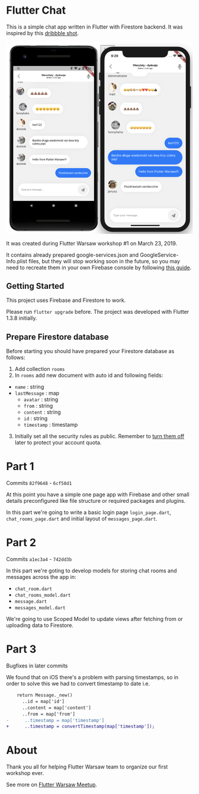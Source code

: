 # Flutter Chat

This is a simple chat app written in Flutter with Firestore backend. It was inspired by this [dribbble shot](https://dribbble.com/shots/5167230-Messenger/attachments/1134622).

![Screenshot on Android and iOS](img/screenshots.png "Screenshots on Android and iOS")

It was created during Flutter Warsaw workshop #1 on March 23, 2019.

It contains already prepared google-services.json and GoogleService-Info.plist files, but they will stop working soon in the future, so you may need to recreate them in your own Firebase console by following [this guide](https://firebase.google.com/docs/flutter/setup). 

## Getting Started

This project uses Firebase and Firestore to work.

Please run `flutter upgrade` before. The project was developed with Flutter 1.3.8 initially.

## Prepare Firestore database

Before starting you should have prepared your Firestore database as follows:

1. Add collection `rooms`
2. In `rooms` add new document with auto id and following fields:
  - `name` : string
  - `lastMessage` : map
    - `avatar` : string
    - `from` : string
    - `content` : string
    - `id` : string
    - `timestamp` : timestamp
3. Initially set all the security rules as public. Remember to [turn them off](https://firebase.google.com/docs/firestore/security/get-started) later to protect your account quota.

# Part 1

Commits `82f9648` - `6cf58d1`

At this point you have a simple one page app with Firebase and other small details preconfigured like file structure or required packages and plugins.

In this part we're going to write a basic login page `login_page.dart`, `chat_rooms_page.dart` and initial layout of `messages_page.dart`.

# Part 2

Commits `a1ec3a4` - `742dd3b`

In this part we're goting to develop models for storing chat rooms and messages across the app in:

- `chat_room.dart`
- `chat_rooms_model.dart`
- `message.dart`
- `messages_model.dart`

We're going to use Scoped Model to update views after fetching from or uploading data to Firestore.

# Part 3

Bugfixes in later commits

We found that on iOS there's a problem with parsing timestamps, so in order to solve this we had to convert timestamp to date i.e.

```diff
    return Message._new()
      ..id = map['id']
      ..content = map['content']
      ..from = map['from']
-      ..timestamp = map['timestamp']
+      ..timestamp = convertTimestamp(map['timestamp']);
```

# About

Thank you all for helping Flutter Warsaw team to organize our first workshop ever.

See more on [Flutter Warsaw Meetup](https://www.meetup.com/Flutter-Warsaw/).